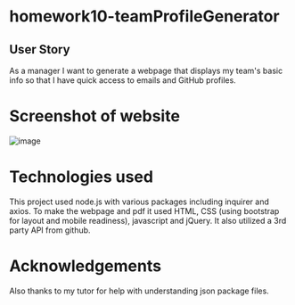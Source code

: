 # homework10-teamProfileGenerator

## User Story
As a manager
I want to generate a webpage that displays my team's basic info so that I have quick access to emails and GitHub profiles.

# Screenshot of website
![image](https://user-images.githubusercontent.com/12642091/80110496-bd68eb80-854c-11ea-80a3-6e0e06953a75.png)

# Technologies used
This project used node.js with various packages including inquirer and axios. To make the webpage and pdf it used HTML, CSS (using bootstrap for layout and mobile readiness), javascript and jQuery. It also utilized a 3rd party API from github.

# Acknowledgements
 Also thanks to my tutor for help with understanding json package files.